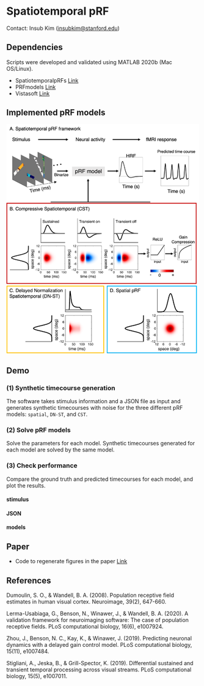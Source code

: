 # Spatiotemporal pRF 

Contact: Insub Kim (insubkim@stanford.edu)

## Dependencies
Scripts were developed and validated using MATLAB 2020b (Mac OS/Linux).

- SpatiotemporalpRFs [Link](https://github.com/VPNL/spatiotemporalPRFs)
- PRFmodels [Link](https://github.com/vistalab/PRFmodel)
- Vistasoft [Link](https://example.com)


## Implemented pRF models
<img src="doc/models.png " width="700">


## Demo

### (1) Synthetic timecourse generation
The software takes stimulus information and a JSON file as input and generates synthetic timecourses with noise for the three different pRF models: `spatial`, `DN-ST`, and `CST`.

### (2) Solve pRF models
Solve the parameters for each model. Synthetic timecourses generated for each model are solved by the same model.

### (3) Check performance
Compare the ground truth and predicted timecourses for each model, and plot the results.

#### stimulus

#### JSON

#### models



## Paper

* Code to regenerate figures in the paper [Link](https://github.com/vistalab/PRFmodel)

## References
Dumoulin, S. O., & Wandell, B. A. (2008). Population receptive field estimates in human visual cortex. Neuroimage, 39(2), 647-660.

Lerma-Usabiaga, G., Benson, N., Winawer, J., & Wandell, B. A. (2020). A validation framework for neuroimaging software: The case of population receptive fields. PLoS computational biology, 16(6), e1007924.

Zhou, J., Benson, N. C., Kay, K., & Winawer, J. (2019). Predicting neuronal dynamics with a delayed gain control model. PLoS computational biology, 15(11), e1007484.

Stigliani, A., Jeska, B., & Grill-Spector, K. (2019). Differential sustained and transient temporal processing across visual streams. PLoS computational biology, 15(5), e1007011.
